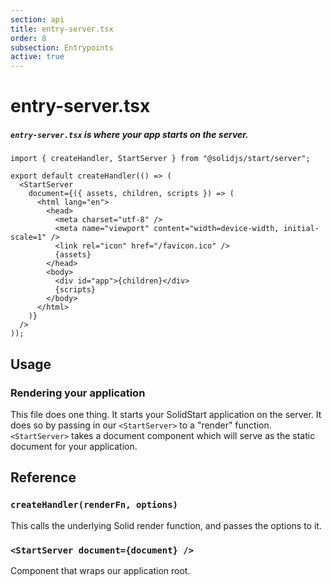```yaml
---
section: api
title: entry-server.tsx
order: 8
subsection: Entrypoints
active: true
---
```


# entry-server.tsx

##### `entry-server.tsx` is where your app starts on the server.

<div class="text-lg">

```tsx twoslash
import { createHandler, StartServer } from "@solidjs/start/server";

export default createHandler(() => (
  <StartServer
    document={({ assets, children, scripts }) => (
      <html lang="en">
        <head>
          <meta charset="utf-8" />
          <meta name="viewport" content="width=device-width, initial-scale=1" />
          <link rel="icon" href="/favicon.ico" />
          {assets}
        </head>
        <body>
          <div id="app">{children}</div>
          {scripts}
        </body>
      </html>
    )}
  />
));
```

</div>

<table-of-contents></table-of-contents>

## Usage

### Rendering your application

This file does one thing. It starts your SolidStart application on the server. It does so by passing in our `<StartServer>` to a "render" function. `<StartServer>` takes a document component which will serve as the static document for your application.

## Reference

### `createHandler(renderFn, options)`

This calls the underlying Solid render function, and passes the options to it.

### `<StartServer document={document} />`

Component that wraps our application root.
